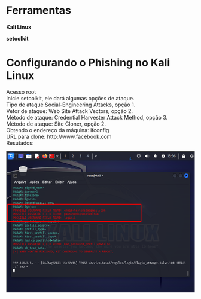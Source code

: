 <h1>Ferramentas</h1>
<p><b>Kali Linux</b></p>
<p><b>setoolkit</b></p>
<h1>Configurando o Phishing no Kali Linux</h1>
Acesso root<br>
Inicie setoolkit, ele dará algumas opções de ataque.<br>
Tipo de ataque Social-Engineering Attacks, opção 1. <br>
Vetor de ataque: Web Site Attack Vectors, opção 2. <br>
Método de ataque: Credential Harvester Attack Method, opção 3. <br>
Método de ataque: Site Cloner, opção 2. <br>
Obtendo o endereço da máquina: ifconfig <br>
URL para clone: http://www.facebook.com <br>
Resutados: <br>

![Alt text](./image.png "Optional title")
